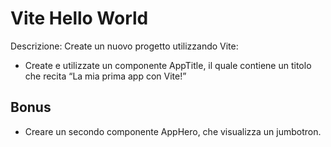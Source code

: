 # Vite Hello World

Descrizione:
Create un nuovo progetto utilizzando Vite: 
- Create e utilizzate un componente AppTitle, il quale contiene un titolo che recita “La mia prima app con Vite!”


## Bonus

- Creare un secondo componente AppHero, che visualizza un jumbotron.
